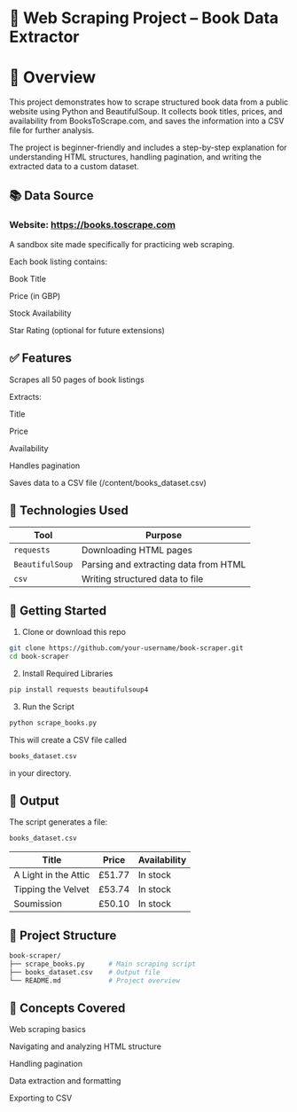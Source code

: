 # 📘 Web Scraping Project – Book Data Extractor
# 🧾 Overview
This project demonstrates how to scrape structured book data from a public website using Python and BeautifulSoup. It collects book titles, prices, and availability from BooksToScrape.com, and saves the information into a CSV file for further analysis.

The project is beginner-friendly and includes a step-by-step explanation for understanding HTML structures, handling pagination, and writing the extracted data to a custom dataset.

## 📚 Data Source
### Website: https://books.toscrape.com
A sandbox site made specifically for practicing web scraping.

Each book listing contains:

Book Title

Price (in GBP)

Stock Availability

Star Rating (optional for future extensions)

## ✅ Features
Scrapes all 50 pages of book listings

Extracts:

Title

Price

Availability

Handles pagination

Saves data to a CSV file (/content/books_dataset.csv)

## 🧰 Technologies Used
| Tool            | Purpose                               |
| --------------- | ------------------------------------- |
| `requests`      | Downloading HTML pages                |
| `BeautifulSoup` | Parsing and extracting data from HTML |
| `csv`           | Writing structured data to file       |

## 🚀 Getting Started
1. Clone or download this repo
```bash
git clone https://github.com/your-username/book-scraper.git
cd book-scraper
```
2. Install Required Libraries
```bash
pip install requests beautifulsoup4
```
3. Run the Script
```bash
python scrape_books.py
```
This will create a CSV file called
```bash
books_dataset.csv
```
in your directory.

## 📁 Output
The script generates a file:
```bash
books_dataset.csv
```
| Title                | Price  | Availability |
| -------------------- | ------ | ------------ |
| A Light in the Attic | £51.77 | In stock     |
| Tipping the Velvet   | £53.74 | In stock     |
| Soumission           | £50.10 | In stock     |


## 📌 Project Structure
```bash
book-scraper/
├── scrape_books.py      # Main scraping script
├── books_dataset.csv    # Output file
└── README.md            # Project overview
```

## 🧠 Concepts Covered
Web scraping basics

Navigating and analyzing HTML structure

Handling pagination

Data extraction and formatting

Exporting to CSV
